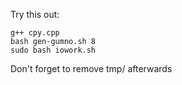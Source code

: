 Try this out:
```
g++ cpy.cpp
bash gen-gumno.sh 8
sudo bash iowork.sh
```
Don't forget to remove tmp/ afterwards
